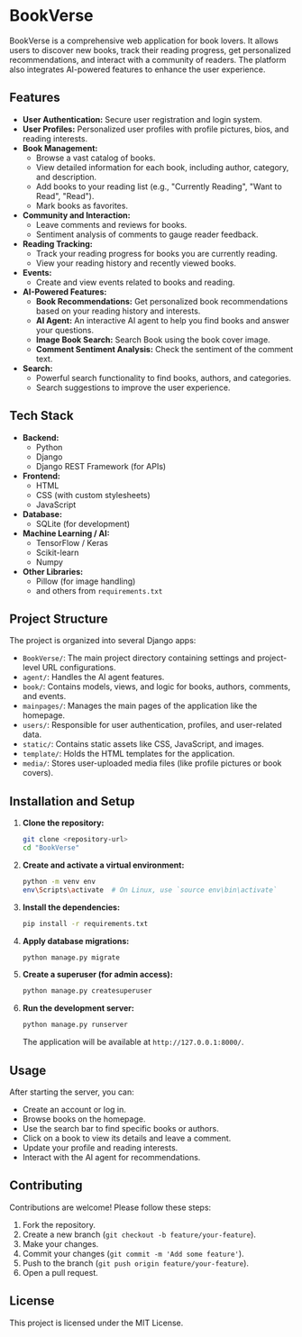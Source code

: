 # BookVerse

BookVerse is a comprehensive web application for book lovers. It allows users to discover new books, track their reading progress, get personalized recommendations, and interact with a community of readers. The platform also integrates AI-powered features to enhance the user experience.

## Features

*   **User Authentication:** Secure user registration and login system.
*   **User Profiles:** Personalized user profiles with profile pictures, bios, and reading interests.
*   **Book Management:**
    *   Browse a vast catalog of books.
    *   View detailed information for each book, including author, category, and description.
    *   Add books to your reading list (e.g., "Currently Reading", "Want to Read", "Read").
    *   Mark books as favorites.
*   **Community and Interaction:**
    *   Leave comments and reviews for books.
    *   Sentiment analysis of comments to gauge reader feedback.
*   **Reading Tracking:**
    *   Track your reading progress for books you are currently reading.
    *   View your reading history and recently viewed books.
*   **Events:**
    *   Create and view events related to books and reading.
*   **AI-Powered Features:**
    *   **Book Recommendations:** Get personalized book recommendations based on your reading history and interests.
    *   **AI Agent:** An interactive AI agent to help you find books and answer your questions.
    *   **Image Book Search:** Search Book using the book cover image.
    *   **Comment Sentiment Analysis:** Check the sentiment of the comment text.
*   **Search:**
    *   Powerful search functionality to find books, authors, and categories.
    *   Search suggestions to improve the user experience.

## Tech Stack

*   **Backend:**
    *   Python
    *   Django
    *   Django REST Framework (for APIs)
*   **Frontend:**
    *   HTML
    *   CSS (with custom stylesheets)
    *   JavaScript
*   **Database:**
    *   SQLite (for development)
*   **Machine Learning / AI:**
    *   TensorFlow / Keras 
    *   Scikit-learn
    *   Numpy
*   **Other Libraries:**
    - Pillow (for image handling)
    - and others from `requirements.txt`

## Project Structure

The project is organized into several Django apps:

*   `BookVerse/`: The main project directory containing settings and project-level URL configurations.
*   `agent/`: Handles the AI agent features.
*   `book/`: Contains models, views, and logic for books, authors, comments, and events.
*   `mainpages/`: Manages the main pages of the application like the homepage.
*   `users/`: Responsible for user authentication, profiles, and user-related data.
*   `static/`: Contains static assets like CSS, JavaScript, and images.
*   `template/`: Holds the HTML templates for the application.
*   `media/`: Stores user-uploaded media files (like profile pictures or book covers).

## Installation and Setup

1.  **Clone the repository:**
    ```bash
    git clone <repository-url>
    cd "BookVerse"
    ```

2.  **Create and activate a virtual environment:**
    ```bash
    python -m venv env
    env\Scripts\activate  # On Linux, use `source env\bin\activate`
    ```

3.  **Install the dependencies:**
    ```bash
    pip install -r requirements.txt
    ```

4.  **Apply database migrations:**
    ```bash
    python manage.py migrate
    ```

5.  **Create a superuser (for admin access):**
    ```bash
    python manage.py createsuperuser
    ```

6.  **Run the development server:**
    ```bash
    python manage.py runserver
    ```

    The application will be available at `http://127.0.0.1:8000/`.

## Usage

After starting the server, you can:
- Create an account or log in.
- Browse books on the homepage.
- Use the search bar to find specific books or authors.
- Click on a book to view its details and leave a comment.
- Update your profile and reading interests.
- Interact with the AI agent for recommendations.

## Contributing

Contributions are welcome! Please follow these steps:

1.  Fork the repository.
2.  Create a new branch (`git checkout -b feature/your-feature`).
3.  Make your changes.
4.  Commit your changes (`git commit -m 'Add some feature'`).
5.  Push to the branch (`git push origin feature/your-feature`).
6.  Open a pull request.

## License

This project is licensed under the MIT License.

